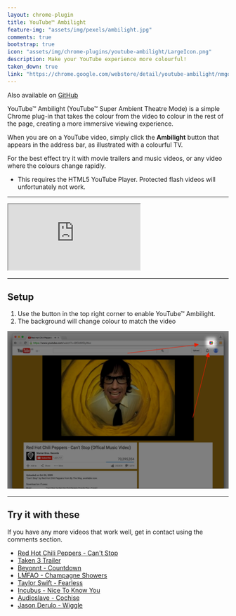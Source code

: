 ```yaml
---
layout: chrome-plugin
title: YouTube™ Ambilight
feature-img: "assets/img/pexels/ambilight.jpg"
comments: true
bootstrap: true
icon: "assets/img/chrome-plugins/youtube-ambilight/LargeIcon.png"
description: Make your YouTube experience more colourful!
taken_down: true
link: "https://chrome.google.com/webstore/detail/youtube-ambilight/nmgonncbpamnlmhkhpenhbnfnippaiei"
---
```


Also available on [GitHub](https://github.com/stanton119/YouTube-Ambilight)

YouTube™ Ambilight (YouTube™ Super Ambient Theatre Mode) is a simple Chrome plug-in that takes the colour from the video to colour in the rest of the page, creating a more immersive viewing experience.

When you are on a YouTube video, simply click the __Ambilight__ button that appears in the address bar, as illustrated with a colourful TV.

For the best effect try it with movie trailers and music videos, or any video where the colours change rapidly.

* This requires the HTML5 YouTube Player. Protected flash videos will unfortunately not work.

---

<div class="container-fluid">
	<div class="row justify-content-center align-items-center">
		<div class="col-md-10">
			<div class="embed-responsive embed-responsive-16by9">
				<iframe class="embed-responsive-item" src="https://www.youtube.com/embed/YQeDy260tL8"
					allowfullscreen></iframe>
			</div>
		</div>
	</div>
</div>

---

## Setup

1. Use the button in the top right corner to enable YouTube™ Ambilight.
2. The background will change colour to match the video

<div class="container-fluid">
	<div class="row justify-content-center">
		<div class="col-md-10">
			<p style="text-align: center;">
				<img src="/assets/img/chrome-plugins/youtube-ambilight/On.png" alt="On button"
				class="img-fluid img-thumbnail" />
			</p>
		</div>
	</div>
</div>

---

## Try it with these
If you have any more videos that work well, get in contact using the comments section.

* <a href="https://www.youtube.com/watch?v=Sb5aq5HcS1A" target="_blank">Red Hot Chili Peppers - Can't Stop</a>
* <a title="Taken 3 Trailer" href="https://www.youtube.com/watch?v=JuU0M2xBasc" target="_blank">Taken 3 Trailer</a>
* <a title="Beyoncé - Countdown" href="https://www.youtube.com/watch?v=2XY3AvVgDns" target="_blank">Beyonnt - Countdown</a>
* <a title="LMFAO - Champagne Showers" href="https://www.youtube.com/watch?v=UA8rcLvS1BY" target="_blank">LMFAO - Champagne Showers</a>
* <a title="Taylor Swift - Fearless" href="https://www.youtube.com/watch?v=ptSjNWnzpjg" target="_blank">Taylor Swift - Fearless</a>
* <a title="Incubus - Nice To Know You" href="https://www.youtube.com/watch?v=Qf_7mEPMIAc" target="_blank">Incubus - Nice To Know You</a>
* <a title="Audioslave - Cochise" href="https://www.youtube.com/watch?v=KDMvN45sjo4" target="_blank">Audioslave - Cochise</a>
* <a title="Jason Derulo - Wiggle" href="https://www.youtube.com/watch?v=hiP14ED28CA" target="_blank">Jason Derulo - Wiggle</a>
